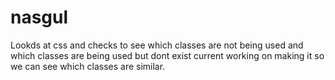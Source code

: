# nasgul
Lookds at css and checks to see which classes are not being used and which classes are being used but dont exist
current working on making it so we can see which classes are similar.
